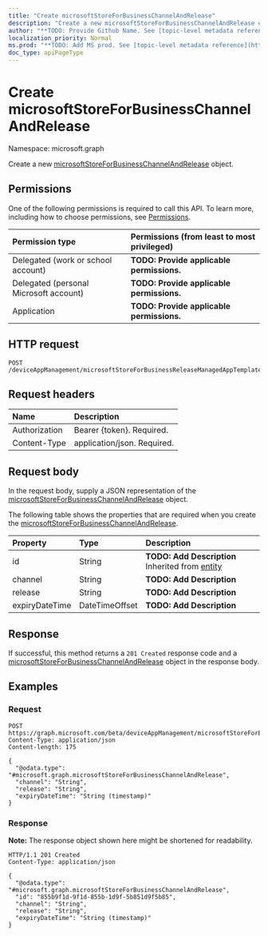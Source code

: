 ```yaml
---
title: "Create microsoftStoreForBusinessChannelAndRelease"
description: "Create a new microsoftStoreForBusinessChannelAndRelease object."
author: "**TODO: Provide Github Name. See [topic-level metadata reference](https://msgo.azurewebsites.net/add/document/guidelines/metadata.html#topic-level-metadata)**"
localization_priority: Normal
ms.prod: "**TODO: Add MS prod. See [topic-level metadata reference](https://msgo.azurewebsites.net/add/document/guidelines/metadata.html#topic-level-metadata)**"
doc_type: apiPageType
---
```


# Create microsoftStoreForBusinessChannelAndRelease
Namespace: microsoft.graph

Create a new [microsoftStoreForBusinessChannelAndRelease](../resources/intune-microsoftstoreforbusinesschannelandrelease.md) object.

## Permissions
One of the following permissions is required to call this API. To learn more, including how to choose permissions, see [Permissions](/graph/permissions-reference).

|Permission type|Permissions (from least to most privileged)|
|:---|:---|
|Delegated (work or school account)|**TODO: Provide applicable permissions.**|
|Delegated (personal Microsoft account)|**TODO: Provide applicable permissions.**|
|Application|**TODO: Provide applicable permissions.**|

## HTTP request

<!-- {
  "blockType": "ignored"
}
-->
``` http
POST /deviceAppManagement/microsoftStoreForBusinessReleaseManagedAppTemplates/{microsoftStoreForBusinessReleaseManagedAppTemplateId}/channelsAndReleases
```

## Request headers
|Name|Description|
|:---|:---|
|Authorization|Bearer {token}. Required.|
|Content-Type|application/json. Required.|

## Request body
In the request body, supply a JSON representation of the [microsoftStoreForBusinessChannelAndRelease](../resources/intune-microsoftstoreforbusinesschannelandrelease.md) object.

The following table shows the properties that are required when you create the [microsoftStoreForBusinessChannelAndRelease](../resources/intune-microsoftstoreforbusinesschannelandrelease.md).

|Property|Type|Description|
|:---|:---|:---|
|id|String|**TODO: Add Description** Inherited from [entity](../resources/entity.md)|
|channel|String|**TODO: Add Description**|
|release|String|**TODO: Add Description**|
|expiryDateTime|DateTimeOffset|**TODO: Add Description**|



## Response

If successful, this method returns a `201 Created` response code and a [microsoftStoreForBusinessChannelAndRelease](../resources/intune-microsoftstoreforbusinesschannelandrelease.md) object in the response body.

## Examples

### Request
<!-- {
  "blockType": "request",
  "name": "create_microsoftstoreforbusinesschannelandrelease_from_"
}
-->
``` http
POST https://graph.microsoft.com/beta/deviceAppManagement/microsoftStoreForBusinessReleaseManagedAppTemplates/{microsoftStoreForBusinessReleaseManagedAppTemplateId}/channelsAndReleases
Content-Type: application/json
Content-length: 175

{
  "@odata.type": "#microsoft.graph.microsoftStoreForBusinessChannelAndRelease",
  "channel": "String",
  "release": "String",
  "expiryDateTime": "String (timestamp)"
}
```


### Response
**Note:** The response object shown here might be shortened for readability.
<!-- {
  "blockType": "response",
  "truncated": true,
  "@odata.type": "microsoft.graph.microsoftStoreForBusinessChannelAndRelease"
}
-->
``` http
HTTP/1.1 201 Created
Content-Type: application/json

{
  "@odata.type": "#microsoft.graph.microsoftStoreForBusinessChannelAndRelease",
  "id": "855b9f1d-9f1d-855b-1d9f-5b851d9f5b85",
  "channel": "String",
  "release": "String",
  "expiryDateTime": "String (timestamp)"
}
```

